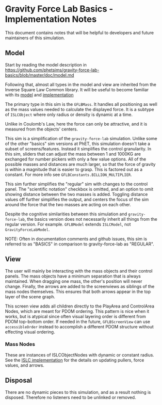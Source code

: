 # Gravity Force Lab Basics - Implementation Notes

This document contains notes that will be helpful to developers and future maintainers of this simulation.

## Model

Start by reading the model description in https://github.com/phetsims/gravity-force-lab-basics/blob/master/doc/model.md

Following that, almost all types in the model and view are inherited from the Inverse Square Law Common library. 
It will be useful to become familiar with its [model](https://github.com/phetsims/inverse-square-law-common/blob/master/doc/model.md) 
and [implementation](https://github.com/phetsims/inverse-square-law-common/blob/master/doc/implementation-notes.md)

The primary type in this sim is the `GFLBMass`. It handles all positioning as well as the mass values needed to 
calculate the displayed force. It is a subtype of `ISLCObject` where only radius or density is dynamic at a time.

Unlike in Coulomb's Law, here the force can only be attractive, and it is measured from the objects' centers.

This sim is a simplification of the `gravity-force-lab` simulation. Unlike some of the other "basics" sim versions at PhET,
this simulation doesn't take a subset of screens/features. Instead it simplifies the control granularity. In this sim,
sliders that can adjust the mass between 1 and 1000KG are exchanged for number pickers with only a few value options.
All of the possible masses and distances are much larger, so that the force of gravity is within a magnitude that is 
easier to grasp. This is factored out as a constant. For more info see `GFLBConstants.BILLION_MULTIPLIER`.

This sim further simplifies the "regular" sim with changes to the control panel. The "scientific notation" checkbox
is omitted, and an option to omit showing distance between the two masses is added. Toggling distance values off further 
simplifies the output, and centers the focus of the sim around the force that the two masses are acting on each other.

Despite the cognitive similarities between this simulation and `gravity-force-lab`, the basics version does not 
necessarily inherit all things from the regular version. For example. `GFLBModel` extends `ISLCModel`, not 
`GravityForceLabModel`. 

NOTE: Often in documentation comments and github issues, this sim is referred to as "BASICS" in comparison to 
gravity-force-lab as "REGULAR".

## View

The user will mainly be interacting with the mass objects and their control panels. The mass objects have
a minimum separation that is always maintained. When dragging one mass, the other's position will never change. Finally, 
the arrows are added to the screenviews as siblings of the mass nodes themselves. This ensures that both arrows appear 
in the top layer of the scene graph.

This screen view adds all children directly to the PlayArea and ControlArea Nodes, which are meant for PDOM ordering. 
This pattern is nice when it works, but is atypical since often visual layering order is different from PDOM top-bottom
order. If needed in the future, `GFLBScreenView` can use `accessibleOrder` instead to accomplish a different PDOM 
structure without effecting visual ordering.

### Mass Nodes
These are instances of ISLCObjectNodes with dynamic or constant radius. See the 
[ISLC implementation](https://github.com/phetsims/inverse-square-law-common/blob/master/doc/implementation-notes.md) 
for the details on updating pullers, force values, and arrows.

## Disposal

There are no dynamic pieces to this simulation, and as a result nothing is disposed.
Therefore no listeners need to be unlinked or removed.